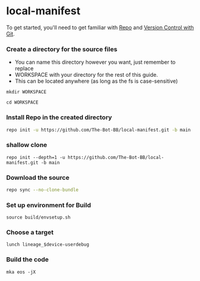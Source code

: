 # local-manifest

To get started, you'll need to get
familiar with [Repo](https://source.android.com/source/using-repo.html) and [Version Control with Git](https://source.android.com/source/version-control.html).
### Create a directory for the source files

* You can name this directory however you want, just remember to replace
* WORKSPACE with your directory for the rest of this guide.
* This can be located anywhere (as long as the fs is case-sensitive)
```
mkdir WORKSPACE
```
```
cd WORKSPACE
```

### Install Repo in the created directory
```bash
repo init -u https://github.com/The-Bot-BB/local-manifest.git -b main
```
### shallow clone
```
repo init --depth=1 -u https://github.com/The-Bot-BB/local-manifest.git -b main
```

### Download the source
```bash
repo sync --no-clone-bundle 
```

### Set up environment for Build
```
source build/envsetup.sh
```
### Choose a target
```
lunch lineage_$device-userdebug
```
### Build the code
```
mka eos -jX
```
